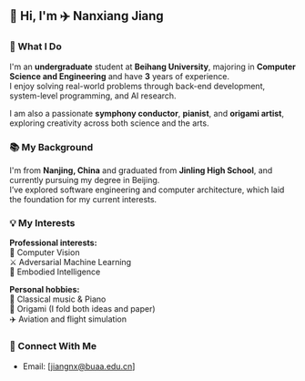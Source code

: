 ## 👋 Hi, I'm ✈️ Nanxiang Jiang

### 🚀 What I Do  

I'm an **undergraduate** student at **Beihang University**, majoring in **Computer Science and Engineering** and have **3** years of experience.  
I enjoy solving real-world problems through back-end development, system-level programming, and AI research.

I am also a passionate **symphony conductor**, **pianist**, and **origami artist**, exploring creativity across both science and the arts. 

### 📚 My Background  

I'm from **Nanjing, China** and graduated from **Jinling High School**, and currently pursuing my degree in Beijing.  
I’ve explored software engineering and computer architecture, which laid the foundation for my current interests.

### 💡 My Interests  

**Professional interests:**  
🧠 Computer Vision  
⚔️ Adversarial Machine Learning  
🤖 Embodied Intelligence  

**Personal hobbies:**  
🎼 Classical music & Piano  
🧩 Origami (I fold both ideas and paper)  
✈️ Aviation and flight simulation  

### 🔗 Connect With Me  

- Email: [jiangnx@buaa.edu.cn]  
